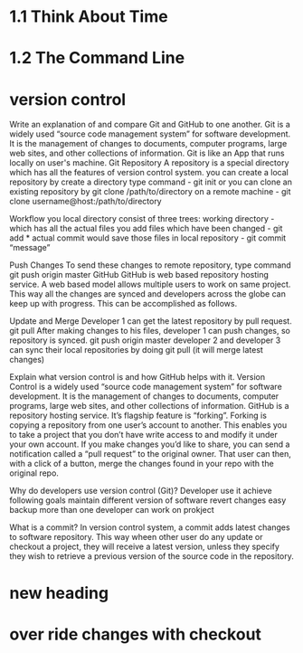 <h1>1.1 Think About Time</h1>
<h1>1.2 The Command Line</h1>
<h1>version control</h1>
Write an explanation of and compare Git and GitHub to one another.
Git is a widely used “source code management system” for software development. It is the management of changes to documents, computer programs, large web sites, and other collections of information. Git is like an App that runs locally on user's machine. 
Git
Repository
A repository is a special directory which has all the features of version control system.
you can create a local repository by
create a directory
type command - git init
or you can clone an existing repository by
git clone /path/to/directory 
on a remote machine - git clone username@host:/path/to/directory 

Workflow
you local directory consist of three trees:
working directory - which has all the actual files
you add files which have been changed - git add *
actual commit would save those files in local repository - git commit “message”

Push Changes
To send these changes to remote repository, type command
git push origin master
GitHub
GitHub is web based repository hosting service. A web based model allows multiple users to work on same project. This way all the changes are synced and developers across the globe can keep up with progress. This can be accomplished as follows.

Update and Merge
Developer 1 can get the latest repository by pull request.
git pull
After making changes to his files, developer 1 can push changes, so repository is synced.
git push origin master
developer 2 and developer 3 can sync their local repositories by doing git pull (it will merge latest changes)

Explain what version control is and how GitHub helps with it.
Version Control is a widely used “source code management system” for software development. It is the management of changes to documents, computer programs, large web sites, and other collections of information.
GitHub is a repository hosting service. It’s flagship feature is “forking”. Forking is copying a repository from one user’s account to another. This enables you to take a project that you don’t have write access to and modify it under your own account. If you make changes you’d like to share, you can send a notification called a “pull request” to the original owner. That user can then, with a click of a button, merge the changes found in your repo with the original repo.


Why do developers use version control (Git)?
Developer use it achieve following goals
maintain different version of software
revert changes 
easy backup
more than one developer can work on prokject

What is a commit?
In version control system, a commit adds latest changes to software repository. This way wheen other user do any update or checkout  a project, they will receive a latest version, unless they specify they wish to retrieve a previous version of the source code in the repository.

<h1>new heading</h1>

<h1> over ride changes with checkout</h1>


